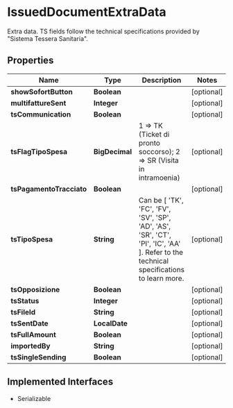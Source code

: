 

# IssuedDocumentExtraData

Extra data. TS fields follow the technical specifications provided by \"Sistema Tessera Sanitaria\".

## Properties

| Name | Type | Description | Notes |
|------------ | ------------- | ------------- | -------------|
|**showSofortButton** | **Boolean** |  |  [optional] |
|**multifattureSent** | **Integer** |  |  [optional] |
|**tsCommunication** | **Boolean** |  |  [optional] |
|**tsFlagTipoSpesa** | **BigDecimal** | 1 &#x3D;&gt; TK (Ticket di pronto soccorso); 2 &#x3D;&gt; SR (Visita in intramoenia) |  [optional] |
|**tsPagamentoTracciato** | **Boolean** |  |  [optional] |
|**tsTipoSpesa** | **String** | Can be [ &#39;TK&#39;, &#39;FC&#39;, &#39;FV&#39;, &#39;SV&#39;, &#39;SP&#39;, &#39;AD&#39;, &#39;AS&#39;, &#39;SR&#39;, &#39;CT&#39;, &#39;PI&#39;, &#39;IC&#39;, &#39;AA&#39; ]. Refer to the technical specifications to learn more. |  [optional] |
|**tsOpposizione** | **Boolean** |  |  [optional] |
|**tsStatus** | **Integer** |  |  [optional] |
|**tsFileId** | **String** |  |  [optional] |
|**tsSentDate** | **LocalDate** |  |  [optional] |
|**tsFullAmount** | **Boolean** |  |  [optional] |
|**importedBy** | **String** |  |  [optional] |
|**tsSingleSending** | **Boolean** |  |  [optional] |


## Implemented Interfaces

* Serializable


